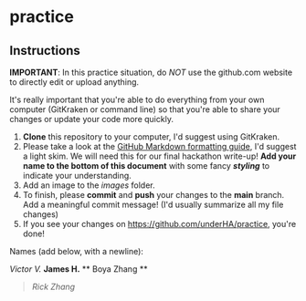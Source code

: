 # practice 
## Instructions
**IMPORTANT**: In this practice situation, do *NOT* use the github.com website to directly edit or upload anything. 

It's really important that you're able to do everything from your own computer (GitKraken or command line) so that you're able to share your changes or update your code more quickly.

1. **Clone** this repository to your computer, I'd suggest using GitKraken.
2. Please take a look at the [GitHub Markdown formatting guide](https://docs.github.com/en/github/writing-on-github/getting-started-with-writing-and-formatting-on-github/basic-writing-and-formatting-syntax), I'd suggest a light skim. We will need this for our final hackathon write-up! **Add your name to the bottom of this document** with some fancy **_styling_** to indicate your understanding.
3. Add an image to the *images* folder.
4. To finish, please **commit** and **push** your changes to the **main** branch. Add a meaningful commit message! (I'd usually summarize all my file changes)
5. If you see your changes on https://github.com/underHA/practice, you're done!

Names (add below, with a newline):

*Victor V.*
**James H.**
** Boya Zhang **

>*Rick Zhang*
